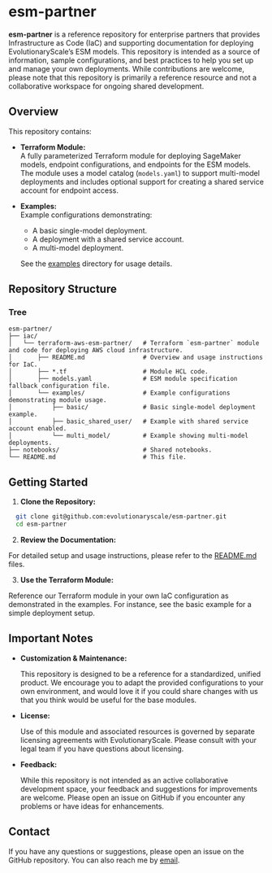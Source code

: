 # esm-partner

**esm-partner** is a reference repository for enterprise partners that provides Infrastructure as Code (IaC) and supporting documentation for deploying EvolutionaryScale’s ESM models. This repository is intended as a source of information, sample configurations, and best practices to help you set up and manage your own deployments. While contributions are welcome, please note that this repository is primarily a reference resource and not a collaborative workspace for ongoing shared development.

## Overview

This repository contains:

- **Terraform Module:**  
  A fully parameterized Terraform module for deploying SageMaker models, endpoint configurations, and endpoints for the ESM models. The module uses a model catalog (`models.yaml`) to support multi-model deployments and includes optional support for creating a shared service account for endpoint access.

- **Examples:**  
  Example configurations demonstrating:
  - A basic single-model deployment.
  - A deployment with a shared service account.
  - A multi-model deployment.
  
  See the [examples](./iac/terraform-aws-esm-partner/examples) directory for usage details.


## Repository Structure


### Tree
```
esm-partner/
├── iac/
│   └── terraform-aws-esm-partner/   # Terraform `esm-partner` module and code for deploying AWS cloud infrastructure.
│       ├── README.md                # Overview and usage instructions for IaC.
│       ├── *.tf                     # Module HCL code.
│       ├── models.yaml              # ESM module specification fallback configuration file.
│       └── examples/                # Example configurations demonstrating module usage.
│           ├── basic/               # Basic single-model deployment example.
│           ├── basic_shared_user/   # Example with shared service account enabled.
│           └── multi_model/         # Example showing multi-model deployments.
├── notebooks/                       # Shared notebooks.
└── README.md                        # This file.
```

## Getting Started

1. **Clone the Repository:**

  ```bash
    git clone git@github.com:evolutionaryscale/esm-partner.git
    cd esm-partner
  ```

2. **Review the Documentation:**

  For detailed setup and usage instructions, please refer to the [README.md](./iac/terraform-aws-esm-partner/README.md) files.

3. **Use the Terraform Module:**

  Reference our Terraform module in your own IaC configuration as demonstrated in the examples. For instance, see the basic example for a simple deployment setup.

## Important Notes

- **Customization & Maintenance:**

  This repository is designed to be a reference for a standardized, unified product. We encourage you to adapt the provided configurations to your own environment, and would love it if you could share changes with us that you think would be useful for the base modules.

- **License:**

  Use of this module and associated resources is governed by separate licensing agreements with EvolutionaryScale. Please consult with your legal team if you have questions about licensing.

- **Feedback:**

  While this repository is not intended as an active collaborative development space, your feedback and suggestions for improvements are welcome. Please open an issue on GitHub if you encounter any problems or have ideas for enhancements.

## Contact

If you have any questions or suggestions, please open an issue on the GitHub repository. You can also reach me by [email](mailto:cram%40evolutionaryscale.ai).
